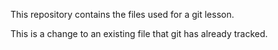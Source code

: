 This repository contains the files used for a git lesson. 

This is a change to an existing file that git has already tracked.